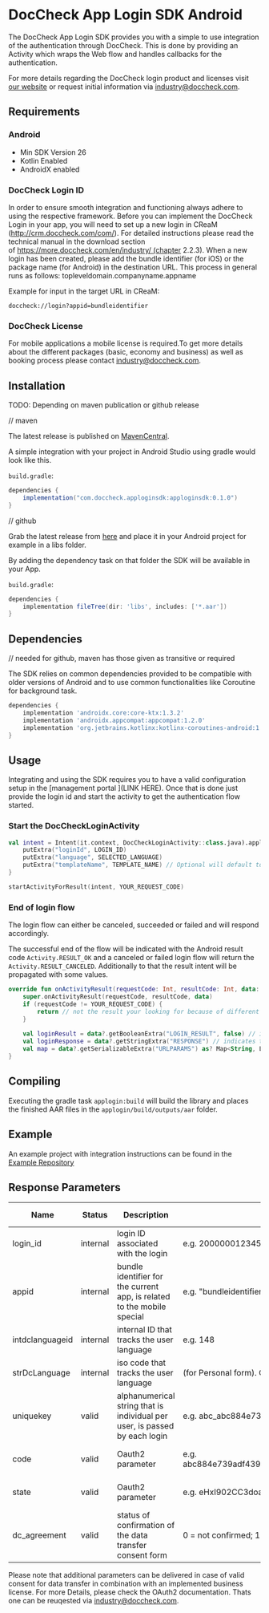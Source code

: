 DocCheck App Login SDK Android 
==============================

The DocCheck App Login SDK provides you with a simple to use integration of the authentication through DocCheck. 
This is done by providing an Activity which wraps the Web flow and handles callbacks for the authentication.

For more details regarding the DocCheck login product and licenses visit [our website](https://more.doccheck.com/en/industry/) or request initial information via industry@doccheck.com.

## Requirements

### Android

- Min SDK Version 26
- Kotlin Enabled
- AndroidX enabled

### DocCheck Login ID
In order to ensure smooth integration and functioning always adhere to using the respective framework. Before you can implement the DocCheck Login in your app, you will need to set up a new login in CReaM (http://crm.doccheck.com/com/). For detailed instructions please read the technical manual in the download section of https://more.doccheck.com/en/industry/ (chapter 2.2.3). When a new login has been created, please add the bundle identifier (for iOS) or the package name (for Android) in the destination URL. This process in general runs as follows: topleveldomain.companyname.appname 

Example for input in the target URL in CReaM: 
```shell
doccheck://login?appid=bundleidentifier
```
### DocCheck License
For mobile applications a mobile license is required.To get more details about the different packages (basic, economy and business) as well as booking process please contact industry@doccheck.com. 

Installation
------------

TODO: Depending on maven publication or github release

// maven

The latest release is published on [MavenCentral](https://mvnrepository.com/artifact/com.doccheck.apploginsdk/apploginsdk).

A simple integration with your project in Android Studio using gradle would look like this.

`build.gradle`:

```groovy
dependencies {
	implementation("com.doccheck.apploginsdk:apploginsdk:0.1.0")
}
```

// github

Grab the latest release from [here](https://github.com/ORGANISATION_PLACEHOLDER/REPOSITORY_PLACEHOLDER/releases) and place it in your Android project for example in a libs folder.

By adding the dependency task on that folder the SDK will be available in your App.

`build.gradle`:

```groovy
dependencies {
	implementation fileTree(dir: 'libs', includes: ['*.aar'])
}
```

Dependencies
------------
// needed for github, maven has those given as transitive or required

The SDK relies on common dependencies provided to be compatible with older versions of Android and to use common functionalities like Coroutine for background task. 

````groovy
dependencies {
    implementation 'androidx.core:core-ktx:1.3.2'
    implementation 'androidx.appcompat:appcompat:1.2.0'
    implementation 'org.jetbrains.kotlinx:kotlinx-coroutines-android:1.4.2'
}
````

Usage
-----

Integrating and using the SDK requires you to have a valid configuration setup in the [management portal ](LINK HERE). Once that is done just provide the login id and start the activity to get the authentication flow started.


### Start the DocCheckLoginActivity

````kotlin
val intent = Intent(it.context, DocCheckLoginActivity::class.java).apply {
    putExtra("loginId", LOGIN_ID)
    putExtra("language", SELECTED_LANGUAGE)
    putExtra("templateName", TEMPLATE_NAME) // Optional will default to s_mobile
}

startActivityForResult(intent, YOUR_REQUEST_CODE)
````

### End of login flow

The login flow can either be canceled, succeeded or failed and will respond accordingly. 

The successful end of the flow will be indicated with the Android result code `Activity.RESULT_OK` and a canceled or failed login flow will return the `Activity.RESULT_CANCELED`. Additionally to that the result intent will be propagated with some values. 

```kotlin
override fun onActivityResult(requestCode: Int, resultCode: Int, data: Intent?) {
    super.onActivityResult(requestCode, resultCode, data)
    if (requestCode != YOUR_REQUEST_CODE) {
        return // not the result your looking for because of different result code
    }
    
    val loginResult = data?.getBooleanExtra("LOGIN_RESULT", false) // indicates if the login flow was successful or not additionally to the result code
    val loginResponse = data?.getStringExtra("RESPONSE") // indicates the reason for ending the login flow. possible values: CANCEL, ERROR, SUCCEEDED
    val map = data?.getSerializableExtra("URLPARAMS") as? Map<String, List<String>?> // values provided by the authentication flow on success if available
}
```

Compiling
---------
Executing the gradle task `applogin:build` will build the library and places the finished AAR files in the `applogin/build/outputs/aar` folder.


## Example

An example project with integration instructions can be found in the [Example Repository](https://github.com/antwerpes/dc_app_login_sdk_android_example)



## Response Parameters


| Name           |Status   |Description                                                                | Value                                                               | License Type     |
|----------------|---------|---------------------------------------------------------------------------|---------------------------------------------------------------------|------------------|
|login_id        |internal |login ID associated with the login                                         |e.g. 200000012345                                                    |all               |
|appid           |internal |bundle identifier for the current app, is related to the mobile special    |e.g. "bundleidentifier"                                              |all   		    |
|intdclanguageid |internal |internal ID that tracks the user language                                  |e.g. 148                                                             |all               |
|strDcLanguage   |internal |iso code that tracks the user language                                     |(for Personal form). One of "de", "en"/"com", "fr", "nl", "it", "es".|all               |
|uniquekey       |valid    |alphanumerical string that is individual per user, is passed by each login |e.g. abc_abc884e739adf439ed521720acb5b232                            |economy + business|
|code            |valid    |Oauth2 parameter                                                           |e.g. abc884e739adf439ed521720acb5b232abc884e739adf439ed521720acb5b232|economy + business|
|state           |valid    |Oauth2 parameter                                                           |e.g. eHxI902CC3doao1                                                 |economy + business|
|dc_agreement    |valid    |status of confirmation of the data transfer consent form                   |0 = not confirmed; 1 = confirmed                                     |business          |

Please note that additional parameters can be delivered in case of valid consent for data transfer in combination with an implemented business license. For more Details, please check the OAuth2 documentation. Thats one can be reuqested via industry@doccheck.com. 

